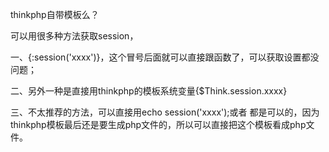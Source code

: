 thinkphp自带模板么？

可以用很多种方法获取session，

一、{:session('xxxx')}，这个冒号后面就可以直接跟函数了，可以获取设置都没问题；

二、另外一种是直接用thinkphp的模板系统变量{$Think.session.xxxx}

三、不太推荐的方法，可以直接用<php>echo session('xxxx');</php>或者<?php echo session('xxxx');?> 都是可以的，因为thinkphp模板最后还是要生成php文件的，所以可以直接把这个模板看成php文件。